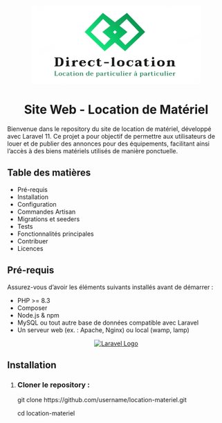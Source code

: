 <p align="center"><img src="public/images/logo1.png"></p>

<h1 align="center">Site Web - Location de Matériel</h1>


<p>Bienvenue dans le repository du site de location de matériel, développé avec Laravel 11. Ce projet a pour objectif de permettre aux utilisateurs de louer et de publier des annonces pour des équipements, facilitant ainsi l’accès à des biens matériels utilisés de manière ponctuelle.</p>


<h2>Table des matières</h2>
<ul>
<li>Pré-requis</li>
<li>Installation</li>
<li>Configuration</li>
<li>Commandes Artisan</li>
<li>Migrations et seeders</li>
<li>Tests</li>
<li>Fonctionnalités principales</li>
<li>Contribuer</li>
<li>Licences</li>
</ul>

<h2>Pré-requis</h2>
<p>Assurez-vous d’avoir les éléments suivants installés avant de démarrer :</p>

<ul>
<li>PHP >= 8.3</li>
<li>Composer</li>
<li>Node.js & npm</li>
<li>MySQL ou tout autre base de données compatible avec Laravel</li>
<li>Un serveur web (ex. : Apache, Nginx) ou local (wamp, lamp)</li>
</ul>

<p align="center"><a href="https://laravel.com" target="_blank"><img src="https://raw.githubusercontent.com/laravel/art/master/logo-lockup/5%20SVG/2%20CMYK/1%20Full%20Color/laravel-logolockup-cmyk-red.svg" width="400" alt="Laravel Logo"></a></p>

<h2>Installation</h2>
<ol>
    <li><h3>Cloner le repository :</h3>
    <p>git clone https://github.com/username/location-materiel.git</p>
    <p>cd location-materiel</p>
    </li>
</ol>
